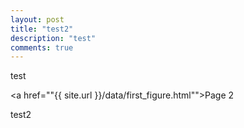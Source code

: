 ```yaml
---
layout: post
title: "test2"
description: "test"
comments: true
---
```


test


<a href=""{{ site.url }}/data/first_figure.html"">Page 2</a>

test2
